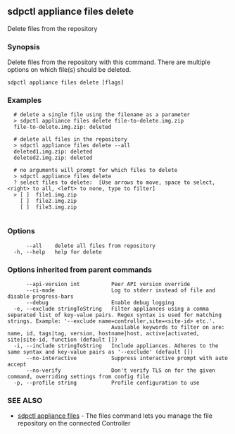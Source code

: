## sdpctl appliance files delete

Delete files from the repository

### Synopsis

Delete files from the repository with this command. There are multiple options on which file(s) should be deleted.

```
sdpctl appliance files delete [flags]
```

### Examples

```
  # delete a single file using the filename as a parameter
  > sdpctl appliance files delete file-to-delete.img.zip
  file-to-delete.img.zip: deleted

  # delete all files in the repository
  > sdpctl appliance files delete --all
  deleted1.img.zip: deleted
  deleted2.img.zip: deleted

  # no arguments will prompt for which files to delete
  > sdpctl appliance files delete
  ? select files to delete:  [Use arrows to move, space to select, <right> to all, <left> to none, type to filter]
  > [ ]  file1.img.zip
    [ ]  file2.img.zip
    [ ]  file3.img.zip
  
```

### Options

```
      --all    delete all files from repository
  -h, --help   help for delete
```

### Options inherited from parent commands

```
      --api-version int          Peer API version override
      --ci-mode                  Log to stderr instead of file and disable progress-bars
      --debug                    Enable debug logging
  -e, --exclude stringToString   Filter appliances using a comma separated list of key-value pairs. Regex syntax is used for matching strings. Example: '--exclude name=controller,site=<site-id> etc.'.
                                 Available keywords to filter on are: name, id, tags|tag, version, hostname|host, active|activated, site|site-id, function (default [])
  -i, --include stringToString   Include appliances. Adheres to the same syntax and key-value pairs as '--exclude' (default [])
      --no-interactive           Suppress interactive prompt with auto accept
      --no-verify                Don't verify TLS on for the given command, overriding settings from config file
  -p, --profile string           Profile configuration to use
```

### SEE ALSO

* [sdpctl appliance files](sdpctl_appliance_files.md)	 - The files command lets you manage the file repository on the connected Controller

